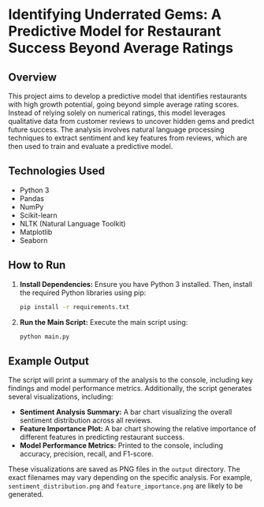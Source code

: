 # Identifying Underrated Gems: A Predictive Model for Restaurant Success Beyond Average Ratings

## Overview

This project aims to develop a predictive model that identifies restaurants with high growth potential, going beyond simple average rating scores.  Instead of relying solely on numerical ratings, this model leverages qualitative data from customer reviews to uncover hidden gems and predict future success.  The analysis involves natural language processing techniques to extract sentiment and key features from reviews, which are then used to train and evaluate a predictive model.

## Technologies Used

* Python 3
* Pandas
* NumPy
* Scikit-learn
* NLTK (Natural Language Toolkit)
* Matplotlib
* Seaborn

## How to Run

1. **Install Dependencies:**  Ensure you have Python 3 installed. Then, install the required Python libraries using pip:

   ```bash
   pip install -r requirements.txt
   ```

2. **Run the Main Script:** Execute the main script using:

   ```bash
   python main.py
   ```

## Example Output

The script will print a summary of the analysis to the console, including key findings and model performance metrics.  Additionally, the script generates several visualizations, including:

* **Sentiment Analysis Summary:** A bar chart visualizing the overall sentiment distribution across all reviews.
* **Feature Importance Plot:** A bar chart showing the relative importance of different features in predicting restaurant success.
* **Model Performance Metrics:** Printed to the console, including accuracy, precision, recall, and F1-score.

These visualizations are saved as PNG files in the `output` directory.  The exact filenames may vary depending on the specific analysis.  For example, `sentiment_distribution.png` and `feature_importance.png` are likely to be generated.
